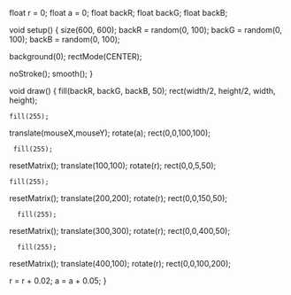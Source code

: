 float r = 0;
float a = 0;
float backR;
float backG;
float backB;

void setup() {
  size(600, 600);
  backR = random(0, 100);
  backG = random(0, 100);
  backB = random(0, 100);
  
  background(0);
  rectMode(CENTER);
  
  noStroke();
  smooth();
}

void draw() 
{
  fill(backR, backG, backB, 50);
  rect(width/2, height/2, width, height);
  
    fill(255);
   translate(mouseX,mouseY);
   rotate(a);
    rect(0,0,100,100);
    
     fill(255);
   resetMatrix();
   translate(100,100);
   rotate(r);
    rect(0,0,5,50);
  
    fill(255);
   resetMatrix();
   translate(200,200);
   rotate(r);
    rect(0,0,150,50);
    
      fill(255);
   resetMatrix();
   translate(300,300);
   rotate(r);
    rect(0,0,400,50);
    
      fill(255);
  resetMatrix();
   translate(400,100);
   rotate(r);
    rect(0,0,100,200);
  
  
  r = r + 0.02;
  a = a + 0.05;
}
